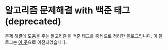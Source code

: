 # 알고리즘 문제해결 with 백준 태그 (deprecated)

문제 해결에 도움을 주는 알고리즘을 백준 태그를 중심으로 정리한 블로그입니다.
이 블로그는 <a href="https://github.com/CHOYUNSIG/tagtree">이 곳</a>으로 이전되었습니다.